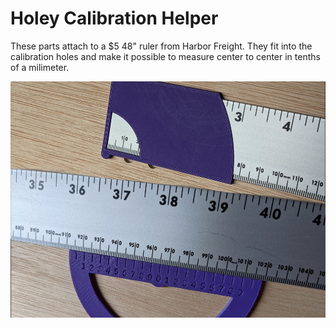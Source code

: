 # Holey Calibration Helper

These parts attach to a $5 48" ruler from Harbor Freight.  They fit into the calibration holes and make it possible to measure center to center in tenths of a milimeter. 

![](https://raw.githubusercontent.com/AaronVerDow/Holey_Calibration_Helper/main/mainpicture.jpg)

